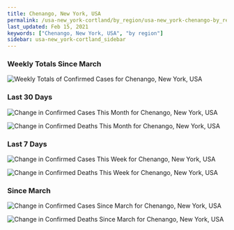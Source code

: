 ```yaml
---
title: Chenango, New York, USA
permalink: /usa-new_york-cortland/by_region/usa-new_york-chenango-by_region.html
last_updated: Feb 15, 2021
keywords: ["Chenango, New York, USA", "by region"]
sidebar: usa-new_york-cortland_sidebar
---
```


<h3>Weekly Totals Since March</h3>

![Weekly Totals of Confirmed Cases for Chenango, New York, USA](/covid_tracker/images/graphs/usa-new_york-chenango-weekly_totals_graph.png)

<h3>Last 30 Days</h3>

![Change in Confirmed Cases This Month for Chenango, New York, USA](/covid_tracker/images/graphs/usa-new_york-chenango-delta_confirmed-30_days_graph.png)

![Change in Confirmed Deaths This Month for Chenango, New York, USA](/covid_tracker/images/graphs/usa-new_york-chenango-delta_deaths-30_days_graph.png)

<h3>Last 7 Days</h3>

![Change in Confirmed Cases This Week for Chenango, New York, USA](/covid_tracker/images/graphs/usa-new_york-chenango-delta_confirmed-7_days_graph.png)

![Change in Confirmed Deaths This Week for Chenango, New York, USA](/covid_tracker/images/graphs/usa-new_york-chenango-delta_deaths-7_days_graph.png)

<h3>Since March</h3>

![Change in Confirmed Cases Since March for Chenango, New York, USA](/covid_tracker/images/graphs/usa-new_york-chenango-delta_confirmed-since_march_graph.png)

![Change in Confirmed Deaths Since March for Chenango, New York, USA](/covid_tracker/images/graphs/usa-new_york-chenango-delta_deaths-since_march_graph.png)
